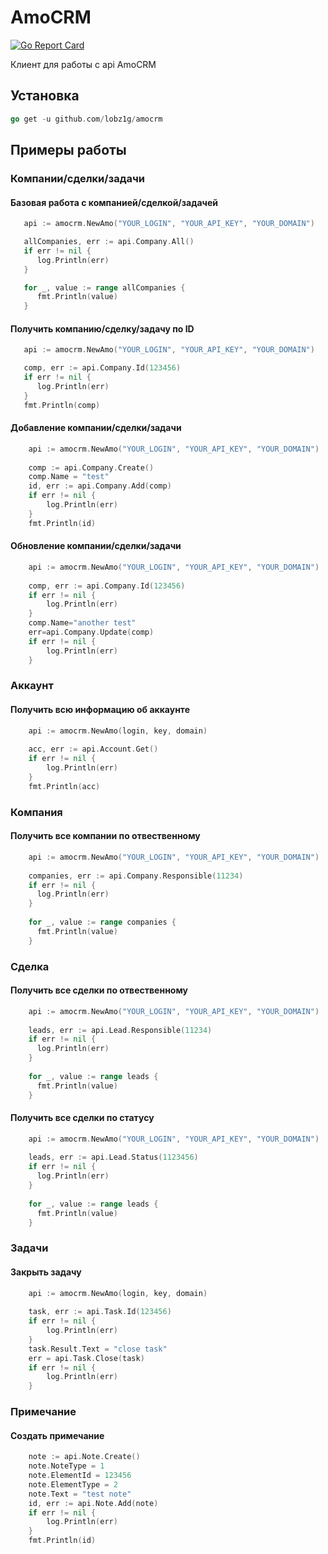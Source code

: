 # AmoCRM

[![Go Report Card](https://goreportcard.com/badge/github.com/lobz1g/amocrm)](https://goreportcard.com/report/github.com/lobz1g/amocrm)

Клиент для работы с api AmoCRM

## Установка

```go
go get -u github.com/lobz1g/amocrm
```

## Примеры работы

### Компании/сделки/задачи

#### Базовая работа с компанией/сделкой/задачей
```go
   api := amocrm.NewAmo("YOUR_LOGIN", "YOUR_API_KEY", "YOUR_DOMAIN")

   allCompanies, err := api.Company.All()
   if err != nil {
      log.Println(err)
   }

   for _, value := range allCompanies {
      fmt.Println(value)
   }
```

#### Получить компанию/сделку/задачу по ID
```go
   api := amocrm.NewAmo("YOUR_LOGIN", "YOUR_API_KEY", "YOUR_DOMAIN")

   comp, err := api.Company.Id(123456)
   if err != nil {
      log.Println(err)
   }
   fmt.Println(comp)
```

#### Добавление компании/сделки/задачи
```go
    api := amocrm.NewAmo("YOUR_LOGIN", "YOUR_API_KEY", "YOUR_DOMAIN")
    
    comp := api.Company.Create()
    comp.Name = "test"
    id, err := api.Company.Add(comp)
    if err != nil {
        log.Println(err)
    }
    fmt.Println(id)
```

#### Обновление компании/сделки/задачи
```go
    api := amocrm.NewAmo("YOUR_LOGIN", "YOUR_API_KEY", "YOUR_DOMAIN")
    
    comp, err := api.Company.Id(123456)
    if err != nil {
        log.Println(err)
    }
    comp.Name="another test"
    err=api.Company.Update(comp)
    if err != nil {
        log.Println(err)
    }
```

### Аккаунт
#### Получить всю информацию об аккаунте
```go
    api := amocrm.NewAmo(login, key, domain)
    
    acc, err := api.Account.Get()
    if err != nil {
        log.Println(err)
    }
    fmt.Println(acc)
```

### Компания
#### Получить все компании по отвественному
```go
    api := amocrm.NewAmo("YOUR_LOGIN", "YOUR_API_KEY", "YOUR_DOMAIN")
    
    companies, err := api.Company.Responsible(11234)
    if err != nil {
      log.Println(err)
    }
    
    for _, value := range companies {
      fmt.Println(value)
    }
```

### Сделка
#### Получить все сделки по отвественному
```go
    api := amocrm.NewAmo("YOUR_LOGIN", "YOUR_API_KEY", "YOUR_DOMAIN")
    
    leads, err := api.Lead.Responsible(11234)
    if err != nil {
      log.Println(err)
    }
    
    for _, value := range leads {
      fmt.Println(value)
    }
```
#### Получить все сделки по статусу
```go
    api := amocrm.NewAmo("YOUR_LOGIN", "YOUR_API_KEY", "YOUR_DOMAIN")
    
    leads, err := api.Lead.Status(1123456)
    if err != nil {
      log.Println(err)
    }
    
    for _, value := range leads {
      fmt.Println(value)
    }
```

### Задачи
#### Закрыть задачу
```go
    api := amocrm.NewAmo(login, key, domain)
    
    task, err := api.Task.Id(123456)
    if err != nil {
        log.Println(err)
    }
    task.Result.Text = "close task"
    err = api.Task.Close(task)
    if err != nil {
        log.Println(err)
    }
```
### Примечание
#### Создать примечание
```go
    note := api.Note.Create()
    note.NoteType = 1
    note.ElementId = 123456
    note.ElementType = 2
    note.Text = "test note"
    id, err := api.Note.Add(note)
    if err != nil {
        log.Println(err)
    }
    fmt.Println(id)
```

